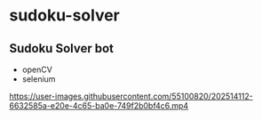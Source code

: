 # sudoku-solver
## Sudoku Solver bot
- openCV
- selenium

https://user-images.githubusercontent.com/55100820/202514112-6632585a-e20e-4c65-ba0e-749f2b0bf4c6.mp4

